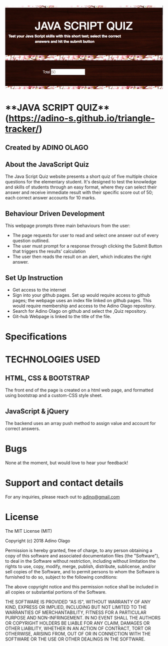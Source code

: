 ![JavaScrip Quiz](https://github.com/Adino-S/Quiz/blob/master/img/javaquiz.png)

# \*\*JAVA SCRIPT QUIZ\*\* (https://adino-s.github.io/triangle-tracker/)

## Created by **ADINO OLAGO**

## About the JavaScript Quiz

The Java Script Quiz website presents a short quiz of five multiple choice questions for the elementary student. It's designed to test the knowledge and skills of students through an easy format, where they can select their answer and receive immediate result with their specific score out of 50; each correct answer accounts for 10 marks.

## Behaviour Driven Development

This webpage prompts three main behaviours from the user:

-   The page requests for user to read and select one answer out of every question outlined.
-   The user must prompt for a response through clicking the Submit Button that triggers the results' calculation
- The user then reads the result on an alert, which indicates the right answer.

## Set Up Instruction

-   Get access to the internet
-   Sign into your github pages. Set up would require access to github pages; the webpage uses an index file linked on github pages. This would require membership and access to the Adino Olago repository.
-   Search for Adino Olago on github and select the ,Quiz repository.
-   Git-hub Webpage is linked to the title of the file.

# Specifications

# **TECHNOLOGIES USED**

## HTML, CSS & BOOTSTRAP

The front end of the page is created on a html web page, and formatted using bootstrap and a custom-CSS style sheet.

## JavaScript & jQuery

The backend uses an array push method to assign value and account for correct answers.

# Bugs

None at the moment, but would love to hear your feedback!

# Support and contact details

For any inquiries, please reach out to adino@gmail.com

# License

The MIT License (MIT)

Copyright (c) 2018 Adino Olago

Permission is hereby granted, free of charge, to any person obtaining a copy
of this software and associated documentation files (the "Software"), to deal
in the Software without restriction, including without limitation the rights
to use, copy, modify, merge, publish, distribute, sublicense, and/or sell
copies of the Software, and to permit persons to whom the Software is
furnished to do so, subject to the following conditions:

The above copyright notice and this permission notice shall be included in all
copies or substantial portions of the Software.

THE SOFTWARE IS PROVIDED "AS IS", WITHOUT WARRANTY OF ANY KIND, EXPRESS OR
IMPLIED, INCLUDING BUT NOT LIMITED TO THE WARRANTIES OF MERCHANTABILITY,
FITNESS FOR A PARTICULAR PURPOSE AND NON-INFRINGEMENT. IN NO EVENT SHALL THE
AUTHORS OR COPYRIGHT HOLDERS BE LIABLE FOR ANY CLAIM, DAMAGES OR OTHER
LIABILITY, WHETHER IN AN ACTION OF CONTRACT, TORT OR OTHERWISE, ARISING FROM,
OUT OF OR IN CONNECTION WITH THE SOFTWARE OR THE USE OR OTHER DEALINGS IN THE
SOFTWARE.
